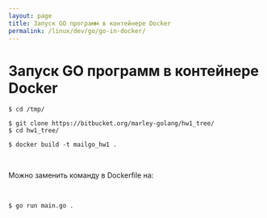 ```yaml
---
layout: page
title: Запуск GO программ в контейнере Docker
permalink: /linux/dev/go/go-in-docker/
---
```


# Запуск GO программ в контейнере Docker

    $ cd /tmp/

    $ git clone https://bitbucket.org/marley-golang/hw1_tree/
    $ cd hw1_tree/

    $ docker build -t mailgo_hw1 .

<br/>
    
Можно заменить команду в Dockerfile на:
    
<br/>
    
    $ go run main.go .
